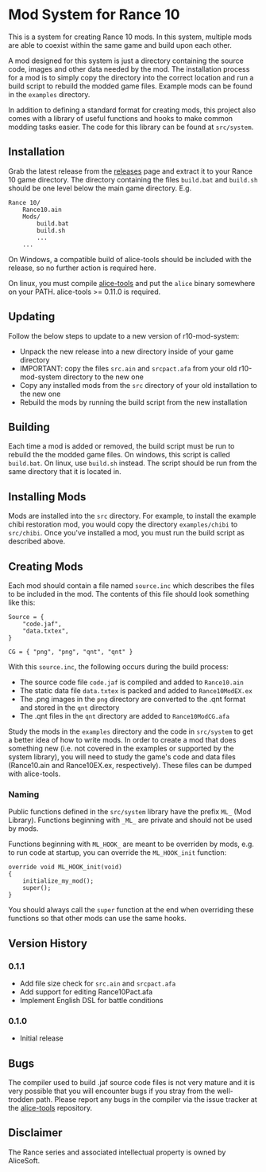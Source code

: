 Mod System for Rance 10
=======================

This is a system for creating Rance 10 mods. In this system, multiple mods are
able to coexist within the same game and build upon each other.

A mod designed for this system is just a directory containing the source code,
images and other data needed by the mod. The installation process for a mod is
to simply copy the directory into the correct location and run a build script
to rebuild the modded game files. Example mods can be found in the `examples`
directory.

In addition to defining a standard format for creating mods, this project also
comes with a library of useful functions and hooks to make common modding tasks
easier. The code for this library can be found at `src/system`.

Installation
------------

Grab the latest release from the [releases](https://github.com/nunuhara/r10-mod-system/releases)
page and extract it to your Rance 10 game directory. The directory containing
the files `build.bat` and `build.sh` should be one level below the main game
directory. E.g.

    Rance 10/
        Rance10.ain
        Mods/
            build.bat
            build.sh
            ...
        ...

On Windows, a compatible build of alice-tools should be included with the
release, so no further action is required here.

On linux, you must compile [alice-tools](https://github.com/nunuhara/alice-tools)
and put the `alice` binary somewhere on your PATH. alice-tools >= 0.11.0 is
required.

Updating
--------

Follow the below steps to update to a new version of r10-mod-system:

* Unpack the new release into a new directory inside of your game directory
* IMPORTANT: copy the files `src.ain` and `srcpact.afa` from your old
  r10-mod-system directory to the new one
* Copy any installed mods from the `src` directory of your old installation to
  the new one
* Rebuild the mods by running the build script from the new installation

Building
--------

Each time a mod is added or removed, the build script must be run to rebuild
the the modded game files. On windows, this script is called `build.bat`.
On linux, use `build.sh` instead. The script should be run from the same
directory that it is located in.

Installing Mods
---------------

Mods are installed into the `src` directory. For example, to install the
example chibi restoration mod, you would copy the directory `examples/chibi`
to `src/chibi`. Once you've installed a mod, you must run the build script
as described above.

Creating Mods
-------------

Each mod should contain a file named `source.inc` which describes the files to
be included in the mod. The contents of this file should look something like
this:

    Source = {
        "code.jaf",
        "data.txtex",
    }

    CG = { "png", "png", "qnt", "qnt" }

With this `source.inc`, the following occurs during the build process:
* The source code file `code.jaf` is compiled and added to `Rance10.ain`
* The static data file `data.txtex` is packed and added to `Rance10ModEX.ex`
* The .png images in the `png` directory are converted to the .qnt format and
  stored in the `qnt` directory
* The .qnt files in the `qnt` directory are added to `Rance10ModCG.afa`

Study the mods in the `examples` directory and the code in `src/system` to get
a better idea of how to write mods. In order to create a mod that does
something new (i.e. not covered in the examples or supported by the system
library), you will need to study the game's code and data files (Rance10.ain
and Rance10EX.ex, respectively). These files can be dumped with alice-tools.

### Naming

Public functions defined in the `src/system` library have the prefix `ML_`
(Mod Library). Functions beginning with `_ML_` are private and should not
be used by mods.

Functions beginning with `ML_HOOK_` are meant to be overriden by mods, e.g.
to run code at startup, you can override the `ML_HOOK_init` function:

    override void ML_HOOK_init(void)
    {
        initialize_my_mod();
        super();
    }

You should always call the `super` function at the end when overriding these
functions so that other mods can use the same hooks.

Version History
---------------

### 0.1.1

* Add file size check for `src.ain` and `srcpact.afa`
* Add support for editing Rance10Pact.afa
* Implement English DSL for battle conditions

### 0.1.0

* Initial release

Bugs
----

The compiler used to build .jaf source code files is not very mature and it is
very possible that you will encounter bugs if you stray from the well-trodden
path. Please report any bugs in the compiler via the issue tracker at the
[alice-tools](https://github.com/nunuhara/alice-tools) repository.

Disclaimer
----------

The Rance series and associated intellectual property is owned by AliceSoft.
